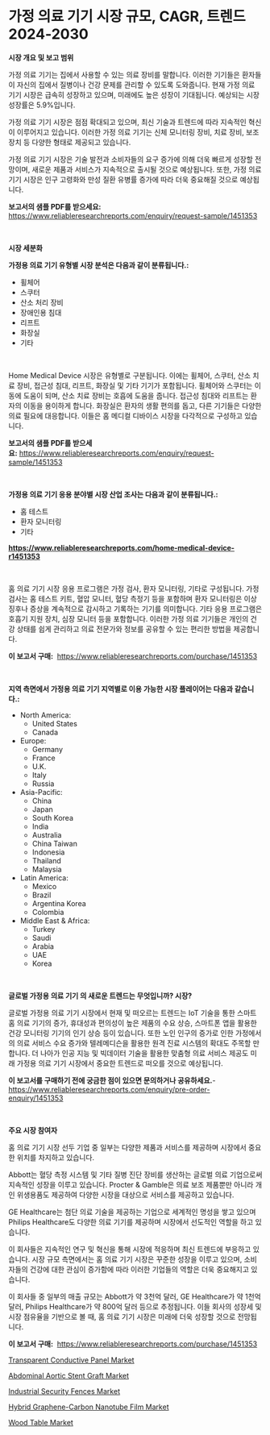 <p><h1>가정 의료 기기 시장 규모, CAGR, 트렌드 2024-2030</h1></p><p><strong>시장 개요 및 보고 범위</strong></p>
<p><p>가정 의료 기기는 집에서 사용할 수 있는 의료 장비를 말합니다. 이러한 기기들은 환자들이 자신의 집에서 질병이나 건강 문제를 관리할 수 있도록 도와줍니다. 현재 가정 의료 기기 시장은 급속히 성장하고 있으며, 미래에도 높은 성장이 기대됩니다. 예상되는 시장 성장률은 5.9%입니다.</p><p>가정 의료 기기 시장은 점점 확대되고 있으며, 최신 기술과 트렌드에 따라 지속적인 혁신이 이루어지고 있습니다. 이러한 가정 의료 기기는 신체 모니터링 장비, 치료 장비, 보조 장치 등 다양한 형태로 제공되고 있습니다.</p><p>가정 의료 기기 시장은 기술 발전과 소비자들의 요구 증가에 의해 더욱 빠르게 성장할 전망이며, 새로운 제품과 서비스가 지속적으로 출시될 것으로 예상됩니다. 또한, 가정 의료 기기 시장은 인구 고령화와 만성 질환 유병률 증가에 따라 더욱 중요해질 것으로 예상됩니다.</p></p>
<p><strong>보고서의 샘플 PDF를 받으세요:</strong> <a href="https://www.reliableresearchreports.com/enquiry/request-sample/1451353">https://www.reliableresearchreports.com/enquiry/request-sample/1451353</a></p>
<p>&nbsp;</p>
<p><strong>시장 세분화</strong></p>
<p><strong>가정용 의료 기기 유형별 시장 분석은 다음과 같이 분류됩니다.:</strong></p>
<p><ul><li>휠체어</li><li>스쿠터</li><li>산소 처리 장비</li><li>장애인용 침대</li><li>리프트</li><li>화장실</li><li>기타</li></ul></p>
<p>&nbsp;</p>
<p><p>Home Medical Device 시장은 유형별로 구분됩니다. 이에는 휠체어, 스쿠터, 산소 치료 장비, 접근성 침대, 리프트, 화장실 및 기타 기기가 포함됩니다. 휠체어와 스쿠터는 이동에 도움이 되며, 산소 치료 장비는 호흡에 도움을 줍니다. 접근성 침대와 리프트는 환자의 이동을 용이하게 합니다. 화장실은 환자의 생활 편의를 돕고, 다른 기기들은 다양한 의료 필요에 대응합니다. 이들은 홈 메디컬 디바이스 시장을 다각적으로 구성하고 있습니다.</p></p>
<p><strong>보고서의 샘플 PDF를 받으세요:</strong>&nbsp;<a href="https://www.reliableresearchreports.com/enquiry/request-sample/1451353">https://www.reliableresearchreports.com/enquiry/request-sample/1451353</a></p>
<p>&nbsp;</p>
<p><strong> 가정용 의료 기기 응용 분야별 시장 산업 조사는 다음과 같이 분류됩니다.:</strong></p>
<p><ul><li>홈 테스트</li><li>환자 모니터링</li><li>기타</li></ul></p>
<p><strong><a href="https://www.reliableresearchreports.com/home-medical-device-r1451353">https://www.reliableresearchreports.com/home-medical-device-r1451353</a></strong></p>
<p>&nbsp;</p>
<p><p>홈 의료 기기 시장 응용 프로그램은 가정 검사, 환자 모니터링, 기타로 구성됩니다. 가정 검사는 홈 테스트 키트, 혈압 모니터, 혈당 측정기 등을 포함하며 환자 모니터링은 이상 징후나 증상을 계속적으로 감시하고 기록하는 기기를 의미합니다. 기타 응용 프로그램은 호흡기 지원 장치, 심장 모니터 등을 포함합니다. 이러한 가정 의료 기기들은 개인의 건강 상태를 쉽게 관리하고 의료 전문가와 정보를 공유할 수 있는 편리한 방법을 제공합니다.</p></p>
<p><strong>이 보고서 구매:</strong>&nbsp; <a href="https://www.reliableresearchreports.com/purchase/1451353">https://www.reliableresearchreports.com/purchase/1451353</a></p>
<p>&nbsp;</p>
<p><strong>지역 측면에서 가정용 의료 기기 지역별로 이용 가능한 시장 플레이어는 다음과 같습니다.:</strong></p>
<p><ul>
    <li>
        North America:
        <ul>
            <li>United States</li>
            <li>Canada</li>
        </ul>
    </li>
    <li>
        Europe:
        <ul>
            <li>Germany</li>
            <li>France</li>
            <li>U.K.</li>
            <li>Italy</li>
            <li>Russia</li>
        </ul>
    </li>
    <li>
        Asia-Pacific:
        <ul>
            <li>China</li>
            <li>Japan</li>
            <li>South Korea</li>
            <li>India</li>
            <li>Australia</li>
            <li>China Taiwan</li>
            <li>Indonesia</li>
            <li>Thailand</li>
            <li>Malaysia</li>
        </ul>
    </li>
    <li>
        Latin America:
        <ul>
            <li>Mexico</li>
            <li>Brazil</li>
            <li>Argentina Korea</li>
            <li>Colombia</li>
        </ul>
    </li>
    <li>
        Middle East & Africa:
        <ul>
            <li>Turkey</li>
            <li>Saudi</li>
            <li>Arabia</li>
            <li>UAE</li>
            <li>Korea</li>
        </ul>
    </li>
    </ul></p>
<p>&nbsp;</p>
<p><strong>글로벌 가정용 의료 기기 의 새로운 트렌드는 무엇입니까? 시장?</strong></p>
<p><p>글로벌 가정용 의료 기기 시장에서 현재 및 떠오르는 트렌드는 IoT 기술을 통한 스마트 홈 의료 기기의 증가, 휴대성과 편의성이 높은 제품의 수요 상승, 스마트폰 앱을 활용한 건강 모니터링 기기의 인기 상승 등이 있습니다. 또한 노인 인구의 증가로 인한 가정에서의 의료 서비스 수요 증가와 텔레메디슨을 활용한 원격 진료 시스템의 확대도 주목할 만합니다. 더 나아가 인공 지능 및 빅데이터 기술을 활용한 맞춤형 의료 서비스 제공도 미래 가정용 의료 기기 시장에서 중요한 트렌드로 떠오를 것으로 예상됩니다.</p></p>
<p><strong>이 보고서를 구매하기 전에 궁금한 점이 있으면 문의하거나 공유하세요.</strong>- <a href="https://www.reliableresearchreports.com/enquiry/pre-order-enquiry/1451353">https://www.reliableresearchreports.com/enquiry/pre-order-enquiry/1451353</a></p>
<p>&nbsp;</p>
<p><strong>주요 시장 참여자</strong></p>
<p><p>홈 의료 기기 시장 선두 기업 중 일부는 다양한 제품과 서비스를 제공하며 시장에서 중요한 위치를 차지하고 있습니다.</p><p>Abbott는 혈당 측정 시스템 및 기타 질병 진단 장비를 생산하는 글로벌 의료 기업으로써 지속적인 성장을 이루고 있습니다. Procter & Gamble은 의료 보조 제품뿐만 아니라 개인 위생용품도 제공하여 다양한 시장을 대상으로 서비스를 제공하고 있습니다.</p><p>GE Healthcare는 첨단 의료 기술을 제공하는 기업으로 세계적인 명성을 쌓고 있으며 Philips Healthcare도 다양한 의료 기기를 제공하며 시장에서 선도적인 역할을 하고 있습니다.</p><p>이 회사들은 지속적인 연구 및 혁신을 통해 시장에 적응하며 최신 트렌드에 부응하고 있습니다. 시장 규모 측면에서는 홈 의료 기기 시장은 꾸준한 성장을 이루고 있으며, 소비자들의 건강에 대한 관심이 증가함에 따라 이러한 기업들의 역할은 더욱 중요해지고 있습니다.</p><p>이 회사들 중 일부의 매출 규모는 Abbott가 약 3천억 달러, GE Healthcare가 약 1천억 달러, Philips Healthcare가 약 800억 달러 등으로 추정됩니다. 이들 회사의 성장세 및 시장 점유율을 기반으로 볼 때, 홈 의료 기기 시장은 미래에 더욱 성장할 것으로 전망됩니다.</p></p>
<p><strong>이 보고서 구매:</strong>&nbsp;&nbsp;<a href="https://www.reliableresearchreports.com/purchase/1451353">https://www.reliableresearchreports.com/purchase/1451353</a></p>
<p><p><a href="https://www.linkedin.com/pulse/transparent-conductive-panel-market-research-report-reveals-v0p7f?trackingId=QC6YVKoG0E70nwT58lPkRA%3D%3D">Transparent Conductive Panel Market</a></p><p><a href="https://github.com/Chiragrp22/Market-Research-Report-List-4/blob/main/abdominal-aortic-stent-graft-market.md">Abdominal Aortic Stent Graft Market</a></p><p><a href="https://view.publitas.com/reportprime-1/industrial-security-fences-market-report-reveals-the-latest-trends-and-growth-opportunities-of-this-market/">Industrial Security Fences Market</a></p><p><a href="https://www.linkedin.com/pulse/hybrid-graphene-carbon-nanotube-film-market-share-amp-new-trends-wpqdf?trackingId=iFcBjrKOZdybepk9JWqPdw%3D%3D">Hybrid Graphene-Carbon Nanotube Film Market</a></p><p><a href="https://funky-papaya-cf4.notion.site/Wood-Table-Market-Analysis-Its-CAGR-Market-Segmentation-and-Global-Industry-Overview-84b2c3f0440f4b5da51386e4555fa5f5">Wood Table Market</a></p></p>